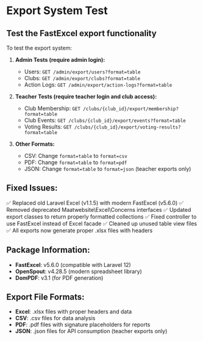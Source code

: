 # Export System Test

## Test the FastExcel export functionality

To test the export system:

1. **Admin Tests (require admin login):**
   - Users: `GET /admin/export/users?format=table`
   - Clubs: `GET /admin/export/clubs?format=table` 
   - Action Logs: `GET /admin/export/action-logs?format=table`

2. **Teacher Tests (require teacher login and club access):**
   - Club Membership: `GET /clubs/{club_id}/export/membership?format=table`
   - Club Events: `GET /clubs/{club_id}/export/events?format=table`
   - Voting Results: `GET /clubs/{club_id}/export/voting-results?format=table`

3. **Other Formats:**
   - CSV: Change `format=table` to `format=csv`
   - PDF: Change `format=table` to `format=pdf`
   - JSON: Change `format=table` to `format=json` (teacher exports only)

## Fixed Issues:
✅ Replaced old Laravel Excel (v1.1.5) with modern FastExcel (v5.6.0)
✅ Removed deprecated Maatwebsite\Excel\Concerns interfaces
✅ Updated export classes to return properly formatted collections
✅ Fixed controller to use FastExcel instead of Excel facade
✅ Cleaned up unused table view files
✅ All exports now generate proper .xlsx files with headers

## Package Information:
- **FastExcel**: v5.6.0 (compatible with Laravel 12)
- **OpenSpout**: v4.28.5 (modern spreadsheet library)
- **DomPDF**: v3.1 (for PDF generation)

## Export File Formats:
- **Excel**: .xlsx files with proper headers and data
- **CSV**: .csv files for data analysis
- **PDF**: .pdf files with signature placeholders for reports
- **JSON**: .json files for API consumption (teacher exports only)
